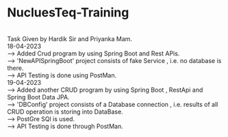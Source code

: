 # NucluesTeq-Training
<br>
Task Given by Hardik Sir and Priyanka Mam.
<br>
18-04-2023
<br>
--> Added Crud program by using Spring Boot and Rest APis.
<br>
--> 'NewAPISpringBoot' project consists of fake Service , i.e. no database is there.
<br>
--> API Testing is done using PostMan.
<br>
19-04-2023
<br>
--> Added another CRUD program by using Spring Boot , RestApi and  Spring Boot Data JPA.
<br>
--> 'DBConfig' project consists of a Database connection , i.e. results of all CRUD operation is storing into DataBase.
<br>
--> PostGre SQl is used. 
<br>
--> API Testing is done through PostMan. 

